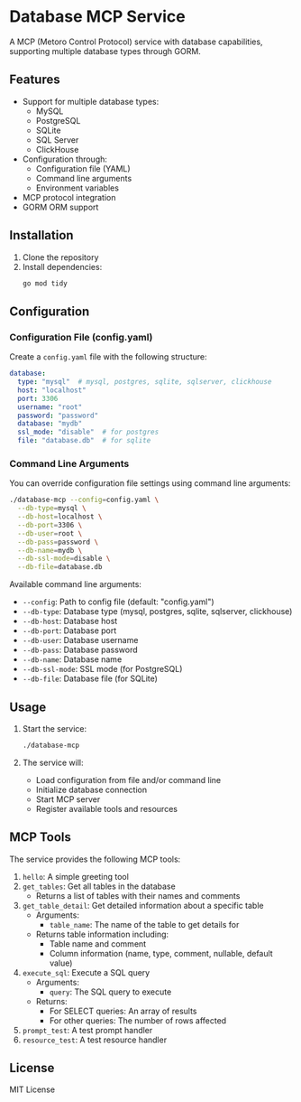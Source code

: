 # Database MCP Service

A MCP (Metoro Control Protocol) service with database capabilities, supporting multiple database types through GORM.

## Features

- Support for multiple database types:
  - MySQL
  - PostgreSQL
  - SQLite
  - SQL Server
  - ClickHouse
- Configuration through:
  - Configuration file (YAML)
  - Command line arguments
  - Environment variables
- MCP protocol integration
- GORM ORM support

## Installation

1. Clone the repository
2. Install dependencies:
   ```bash
   go mod tidy
   ```

## Configuration

### Configuration File (config.yaml)

Create a `config.yaml` file with the following structure:

```yaml
database:
  type: "mysql"  # mysql, postgres, sqlite, sqlserver, clickhouse
  host: "localhost"
  port: 3306
  username: "root"
  password: "password"
  database: "mydb"
  ssl_mode: "disable"  # for postgres
  file: "database.db"  # for sqlite
```

### Command Line Arguments

You can override configuration file settings using command line arguments:

```bash
./database-mcp --config=config.yaml \
  --db-type=mysql \
  --db-host=localhost \
  --db-port=3306 \
  --db-user=root \
  --db-pass=password \
  --db-name=mydb \
  --db-ssl-mode=disable \
  --db-file=database.db
```

Available command line arguments:
- `--config`: Path to config file (default: "config.yaml")
- `--db-type`: Database type (mysql, postgres, sqlite, sqlserver, clickhouse)
- `--db-host`: Database host
- `--db-port`: Database port
- `--db-user`: Database username
- `--db-pass`: Database password
- `--db-name`: Database name
- `--db-ssl-mode`: SSL mode (for PostgreSQL)
- `--db-file`: Database file (for SQLite)

## Usage

1. Start the service:
   ```bash
   ./database-mcp
   ```

2. The service will:
   - Load configuration from file and/or command line
   - Initialize database connection
   - Start MCP server
   - Register available tools and resources

## MCP Tools

The service provides the following MCP tools:

1. `hello`: A simple greeting tool
2. `get_tables`: Get all tables in the database
   - Returns a list of tables with their names and comments
3. `get_table_detail`: Get detailed information about a specific table
   - Arguments:
     - `table_name`: The name of the table to get details for
   - Returns table information including:
     - Table name and comment
     - Column information (name, type, comment, nullable, default value)
4. `execute_sql`: Execute a SQL query
   - Arguments:
     - `query`: The SQL query to execute
   - Returns:
     - For SELECT queries: An array of results
     - For other queries: The number of rows affected
5. `prompt_test`: A test prompt handler
6. `resource_test`: A test resource handler

## License

MIT License 